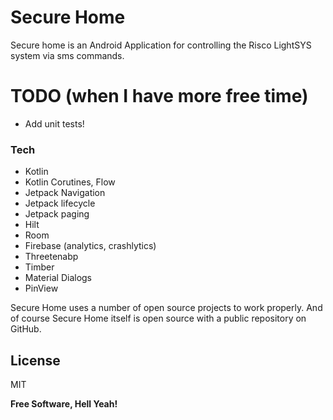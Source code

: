 # Secure Home
Secure home is an Android Application for controlling the Risco LightSYS system via sms commands.

# TODO (when I have more free time)
  - Add unit tests!

### Tech

* Kotlin
* Kotlin Corutines, Flow
* Jetpack Navigation
* Jetpack lifecycle
* Jetpack paging
* Hilt
* Room
* Firebase (analytics, crashlytics)
* Threetenabp
* Timber
* Material Dialogs
* PinView

Secure Home uses a number of open source projects to work properly.
And of course Secure Home itself is open source with a public repository on GitHub.

License
----

MIT

**Free Software, Hell Yeah!**
